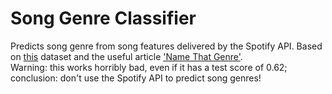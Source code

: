 # Song Genre Classifier
Predicts song genre from song features delivered by the Spotify API. Based on [this](https://www.kaggle.com/grasslover/spotify-music-genre-list) dataset and the useful article ['Name That Genre'](https://towardsdatascience.com/music-genre-prediction-with-spotifys-audio-features-8a2c81f1a22e).<br>
Warning: this works horribly bad, even if it has a test score of 0.62; conclusion: don't use the Spotify API to predict song genres!
